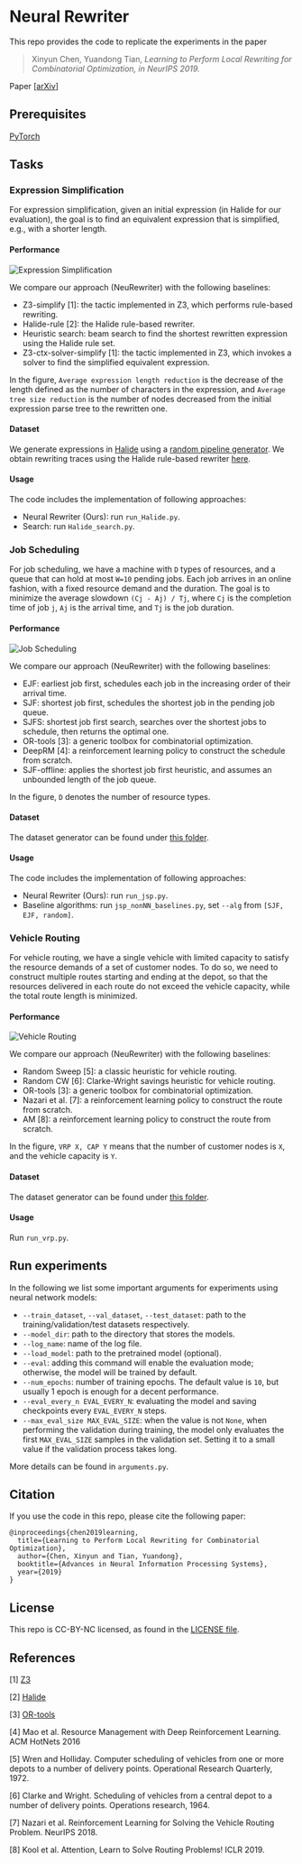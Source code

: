 # Neural Rewriter

This repo provides the code to replicate the experiments in the paper

> Xinyun Chen, Yuandong Tian, <cite> Learning to Perform Local Rewriting for Combinatorial Optimization, in NeurIPS 2019. </cite>

Paper [[arXiv](https://arxiv.org/abs/1810.00337)] 

## Prerequisites

[PyTorch](https://pytorch.org)

## Tasks


### Expression Simplification

For expression simplification, given an initial expression (in Halide for our evaluation), the goal is to find an equivalent expression that is simplified, e.g., with a shorter length.

#### Performance

![Expression Simplification](./figs/expression_simplification.png)

We compare our approach (NeuRewriter) with the following baselines:

* Z3-simplify [1]: the tactic implemented in Z3, which performs rule-based rewriting.
* Halide-rule [2]: the Halide rule-based rewriter.
* Heuristic search: beam search to find the shortest rewritten expression using the Halide rule set.
* Z3-ctx-solver-simplify [1]: the tactic implemented in Z3, which invokes a solver to find the simplified equivalent expression.

In the figure, ``Average expression length reduction`` is the decrease of the length defined as the number of characters in the expression, and ``Average tree size reduction`` is the number of nodes decreased from the initial expression parse tree to the rewritten one.

#### Dataset

We generate expressions in [Halide](https://github.com/Halide/Halide) using a [random pipeline generator](https://github.com/halide/Halide/tree/new_autoschedule_with_new_simplifier/apps/random_pipeline). We obtain rewriting traces using the Halide rule-based rewriter [here](https://github.com/halide/Halide/blob/rl_simplifier_rules/test/correctness/rewriter.cpp).

#### Usage

The code includes the implementation of following approaches:

* Neural Rewriter (Ours): run ``run_Halide.py``.
* Search: run ``Halide_search.py``.

### Job Scheduling

For job scheduling, we have a machine with ``D`` types of resources, and a queue that can hold at most ``W=10`` pending jobs. Each job arrives in an online fashion, with a fixed resource demand and the duration. The goal is to minimize the average slowdown ``(Cj - Aj) / Tj``, where ``Cj`` is the completion time of job ``j``, ``Aj`` is the arrival time, and ``Tj`` is the job duration.

#### Performance

![Job Scheduling](./figs/job_scheduling.png)

We compare our approach (NeuRewriter) with the following baselines:

* EJF: earliest job first, schedules each job in the increasing order of their arrival time.
* SJF: shortest job first, schedules the shortest job in the pending job queue.
* SJFS: shortest job first search, searches over the shortest jobs to schedule, then returns the optimal one.
* OR-tools [3]: a generic toolbox for combinatorial optimization.
* DeepRM [4]: a reinforcement learning policy to construct the schedule from scratch.
* SJF-offline: applies the shortest job first heuristic, and assumes an unbounded length of the job queue.

In the figure, ``D`` denotes the number of resource types.

#### Dataset

The dataset generator can be found under [this folder](./data_generator/).

#### Usage

The code includes the implementation of following approaches:

* Neural Rewriter (Ours): run ``run_jsp.py``.
* Baseline algorithms: run ``jsp_nonNN_baselines.py``, set `--alg` from `[SJF, EJF, random]`.

### Vehicle Routing

For vehicle routing, we have a single vehicle with limited capacity to satisfy the resource demands of a set of customer nodes. To do so, we need to construct multiple routes starting and ending at the depot, so that the resources delivered in each route do not exceed the vehicle capacity, while the total route length is minimized.

#### Performance

![Vehicle Routing](./figs/vehicle_routing.png)

We compare our approach (NeuRewriter) with the following baselines:

* Random Sweep [5]: a classic heuristic for vehicle routing.
* Random CW [6]: Clarke-Wright savings heuristic for vehicle routing.
* OR-tools [3]: a generic toolbox for combinatorial optimization.
* Nazari et al. [7]: a reinforcement learning policy to construct the route from scratch.
* AM [8]: a reinforcement learning policy to construct the route from scratch.

In the figure, ``VRP X, CAP Y`` means that the number of customer nodes is ``X``, and the vehicle capacity is ``Y``. 

#### Dataset

The dataset generator can be found under [this folder](./data_generator/).

#### Usage

Run ``run_vrp.py``.

## Run experiments

In the following we list some important arguments for experiments using neural network models:
* `--train_dataset`, `--val_dataset`, `--test_dataset`: path to the training/validation/test datasets respectively.
* `--model_dir`: path to the directory that stores the models.
* `--log_name`: name of the log file.
* `--load_model`: path to the pretrained model (optional).
* `--eval`: adding this command will enable the evaluation mode; otherwise, the model will be trained by default.
* `--num_epochs`: number of training epochs. The default value is `10`, but usually 1 epoch is enough for a decent performance.
* `--eval_every_n EVAL_EVERY_N`: evaluating the model and saving checkpoints every `EVAL_EVERY_N` steps.
* `--max_eval_size MAX_EVAL_SIZE`: when the value is not `None`, when performing the validation during training, the model only evaluates the first `MAX_EVAL_SIZE` samples in the validation set. Setting it to a small value if the validation process takes long.

More details can be found in ``arguments.py``.

## Citation

If you use the code in this repo, please cite the following paper:

```
@inproceedings{chen2019learning,
  title={Learning to Perform Local Rewriting for Combinatorial Optimization},
  author={Chen, Xinyun and Tian, Yuandong},
  booktitle={Advances in Neural Information Processing Systems},
  year={2019}
}
```
## License
This repo is CC-BY-NC licensed, as found in the [LICENSE file](./LICENSE).

## References

[1] [Z3](https://github.com/Z3Prover/z3)

[2] [Halide](https://github.com/halide/Halide)

[3] [OR-tools](https://developers.google.com/optimization)

[4] Mao et al. Resource Management with Deep Reinforcement Learning. ACM HotNets 2016

[5] Wren and Holliday. Computer scheduling of vehicles from one or more depots
to a number of delivery points. Operational Research Quarterly, 1972.

[6] Clarke and Wright. Scheduling of vehicles from a central depot to a number of
delivery points. Operations research, 1964.

[7] Nazari et al. Reinforcement Learning for Solving the Vehicle Routing Problem. NeurIPS 2018.

[8] Kool et al. Attention, Learn to Solve Routing Problems! ICLR 2019.

